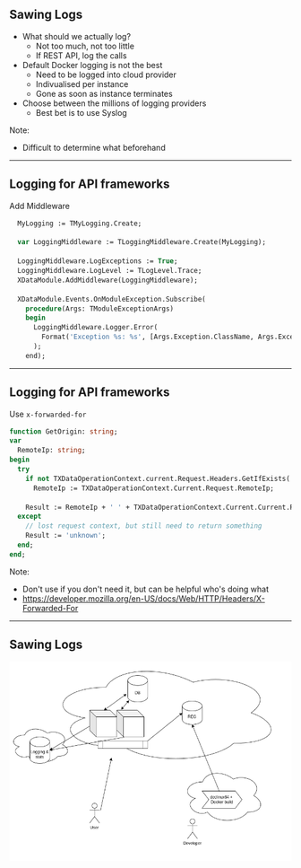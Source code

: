## Sawing Logs

* What should we actually log? <!-- .element: class="fragment" -->
  - Not too much, not too little <!-- .element: class="fragment" -->
  - If REST API, log the calls <!-- .element: class="fragment" -->
* Default Docker logging is not the best <!-- .element: class="fragment" -->
  - Need to be logged into cloud provider <!-- .element: class="fragment" -->
  - Indivualised per instance <!-- .element: class="fragment" -->
  - Gone as soon as instance terminates <!-- .element: class="fragment" -->
* Choose between the millions of logging providers <!-- .element: class="fragment" -->
  - Best bet is to use Syslog <!-- .element: class="fragment" -->

Note:
* Difficult to determine what beforehand

---

## Logging for API frameworks

Add Middleware

```pascal
  MyLogging := TMyLogging.Create;

  var LoggingMiddleware := TLoggingMiddleware.Create(MyLogging);

  LoggingMiddleware.LogExceptions := True;
  LoggingMiddleware.LogLevel := TLogLevel.Trace;
  XDataModule.AddMiddleware(LoggingMiddleware);

  XDataModule.Events.OnModuleException.Subscribe(
    procedure(Args: TModuleExceptionArgs)
    begin
      LoggingMiddleware.Logger.Error(
        Format('Exception %s: %s', [Args.Exception.ClassName, Args.Exception.Message])
      );
    end);
```

---

## Logging for API frameworks

Use `x-forwarded-for`

```pascal
function GetOrigin: string;
var
  RemoteIp: string;
begin
  try
    if not TXDataOperationContext.current.Request.Headers.GetIfExists('x-forwarded-for', RemoteIp) then
      RemoteIp := TXDataOperationContext.Current.Request.RemoteIp;

    Result := RemoteIp + ' ' + TXDataOperationContext.Current.Current.Request.Uri.Path;
  except
    // lost request context, but still need to return something
    Result := 'unknown';
  end;
end;
```

Note:
* Don't use if you don't need it, but can be helpful who's doing what
* https://developer.mozilla.org/en-US/docs/Web/HTTP/Headers/X-Forwarded-For

---

## Sawing Logs

![Layout with logging](/images/network-3.png)
